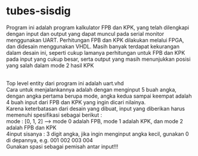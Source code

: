 # tubes-sisdig

Program ini adalah program kalkulator FPB dan KPK, yang telah dilengkapi dengan input dan output yang dapat muncul pada serial monitor menggunakan UART. Perhitungan FPB dan KPK dilakukan melalui FPGA, dan didesain menggunakan VHDL. Masih banyak terdapat kekurangan dalam desain ini, seperti cukup lamanya perhitungan untuk FPB dan KPK pada input yang cukup besar, serta output yang masih menunjukkan posisi yang salah dalam mode 2 hasil KPK <br/> <br/>

Top level entity dari program ini adalah uart.vhd <br/>
Cara untuk menjalankannya adalah dengan menginput 5 buah angka, dengan angka pertama berupa mode, angka kedua sampai keempat adalah 4 buah input dari FPB dan KPK yang ingin dicari nilainya. <br/>
Karena keterbatasan dari desain yang dibuat, input yang diberikan harus memenuhi spesifikasi sebagai berikut : <br/>
mode : [0, 1, 2] --> mode 0 adalah FPB, mode 1 adalah KPK, dan mode 2 adalah FPB dan KPK <br/>
4input sisanya : 3 digit angka, jika ingin menginput angka kecil, gunakan 0 di depannya, e.g. 001 002 003 004 <br/>
Gunakan spasi sebagai pemisah antar input!!!
